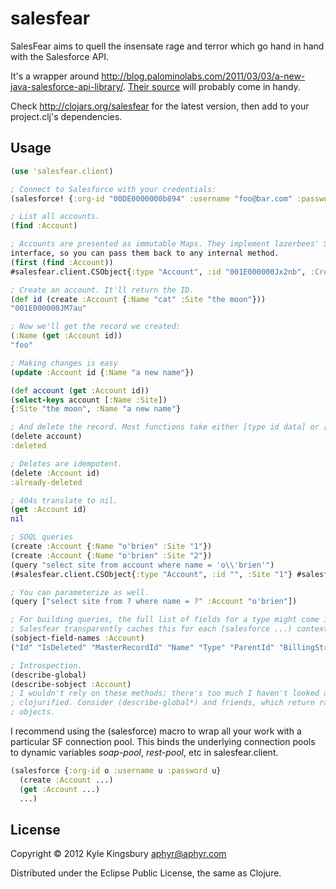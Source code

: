 # salesfear

SalesFear aims to quell the insensate rage and terror which go hand in hand
with the Salesforce API.

It's a wrapper around http://blog.palominolabs.com/2011/03/03/a-new-java-salesforce-api-library/. [Their source](https://github.com/teamlazerbeez/sf-api-connector/tree/master/sf-rest-api-connector/src/main/java/com/teamlazerbeez/crm/sf/rest) will probably come in handy.

Check http://clojars.org/salesfear for the latest version, then add to your
project.clj's dependencies.

## Usage

``` clojure
(use 'salesfear.client)

; Connect to Salesforce with your credentials:
(salesforce! {:org-id "00DE0000000b894" :username "foo@bar.com" :password (str "mypw" "mytoken")})

; List all accounts.
(find :Account)

; Accounts are presented as immutable Maps. They implement lazerbees' SObject
interface, so you can pass them back to any internal method.
(first (find :Account))
#salesfear.client.CSObject{:type "Account", :id "001E000000Jx2nb", :CreatedDate "2012-07-26T01:12:20.000+0000", :Name "GenePoint", :Sic "3712", :Website "www.genepoint.com", :SLA__c "Bronze", :Description "Genomics company engaged in mapping and sequencing of the human genome and developing gene-based drugs", :ShippingPostalCode nil, :LastModifiedById "005E0000000Kr6TIAS", :BillingPostalCode nil, :SLASerialNumber__c "7324", :NumberOfEmployees "265", :AccountNumber "CC978213", :OwnerId "005E0000000Kr6TIAS", :ShippingState nil, :TickerSymbol nil, :BillingCity "Mountain View", :Type "Customer - Channel", :Site nil, :UpsellOpportunity__c "Yes", :Rating "Cold", :ShippingCity nil, :SLAExpirationDate__c "2012-02-21", :LastActivityDate nil, :BillingStreet "345 Shoreline Park\nMountain View, CA 94043\nUSA", :CustomerPriority__c "Low", :LastModifiedDate "2012-07-26T01:12:20.000+0000", :MasterRecordId nil, :ShippingCountry nil, :IsDeleted "false", :BillingCountry nil, :CreatedById "005E0000000Kr6TIAS", :AnnualRevenue "3.0E7", :Active__c "Yes", :NumberofLocations__c "1.0", :ParentId nil, :BillingState "CA", :Phone "(650) 867-3450", :Ownership "Private", :ShippingStreet "345 Shoreline Park\nMountain View, CA 94043\nUSA", :Fax "(650) 867-9895", :SystemModstamp "2012-07-26T01:12:20.000+0000", :Industry "Biotechnology"}

; Create an account. It'll return the ID.
(def id (create :Account {:Name "cat" :Site "the moon"}))
"001E000000JM7au"

; Now we'll get the record we created:
(:Name (get :Account id))
"foo"

; Making changes is easy
(update :Account id {:Name "a new name"})

(def account (get :Account id))
(select-keys account [:Name :Site])
{:Site "the moon", :Name "a new name"}

; And delete the record. Most functions take either [type id data] or [sobject].
(delete account)
:deleted

; Deletes are idempotent.
(delete :Account id)
:already-deleted

; 404s translate to nil.
(get :Account id)
nil

; SOQL queries
(create :Account {:Name "o'brien" :Site "1"})
(create :Account {:Name "o'brien" :Site "2"})
(query "select site from account where name = 'o\\'brien'")
(#salesfear.client.CSObject{:type "Account", :id "", :Site "1"} #salesfear.client.CSObject{:type "Account", :id "", :Site "2"})

; You can parameterize as well.
(query ["select site from ? where name = ?" :Account "o'brien"])

; For building queries, the full list of fields for a type might come in handy.
; Salesfear transparently caches this for each (salesforce ...) context.
(sobject-field-names :Account)
("Id" "IsDeleted" "MasterRecordId" "Name" "Type" "ParentId" "BillingStreet" "BillingCity" "BillingState" "BillingPostalCode" "BillingCountry" "ShippingStreet" "ShippingCity" "ShippingState" "ShippingPostalCode" "ShippingCountry" "Phone" "Fax" "AccountNumber" "Website" "Sic" "Industry" "AnnualRevenue" "NumberOfEmployees" "Ownership" "TickerSymbol" "Description" "Rating" "Site" "OwnerId" "CreatedDate" "CreatedById" "LastModifiedDate" "LastModifiedById" "SystemModstamp" "LastActivityDate" "CustomerPriority__c" "SLA__c" "Active__c" "NumberofLocations__c" "UpsellOpportunity__c" "SLASerialNumber__c" "SLAExpirationDate__c")

; Introspection. 
(describe-global)
(describe-sobject :Account)
; I wouldn't rely on these methods; there's too much I haven't looked at and
; clojurified. Consider (describe-global*) and friends, which return raw java
; objects.
```

I recommend using the (salesforce) macro to wrap all your work with a
particular SF connection pool. This binds the underlying connection pools to
dynamic variables *soap-pool*, *rest-pool*, etc in salesfear.client.

``` clojure
(salesforce {:org-id o :username u :password u}
  (create :Account ...)
  (get :Account ...)
  ...)
```

## License

Copyright © 2012 Kyle Kingsbury <aphyr@aphyr.com>

Distributed under the Eclipse Public License, the same as Clojure.
